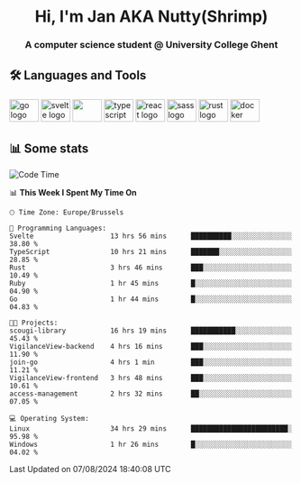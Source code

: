<h1 align="center">Hi, I'm Jan AKA Nutty(Shrimp)</h1>
<h3 align="center">A computer science student @ University College Ghent</h3>

<h2 align="left">🛠️ Languages and Tools</h2>

###

<div align="left">
  <img src="https://cdn.jsdelivr.net/gh/devicons/devicon/icons/go/go-original.svg" height="40" width="52" alt="go logo"  />
  <img src="https://cdn.jsdelivr.net/gh/devicons/devicon@latest/icons/svelte/svelte-original.svg"  height="40" width="52" alt="svelte logo" />
  <img src="https://cdn.jsdelivr.net/gh/devicons/devicon@latest/icons/tailwindcss/tailwindcss-original.svg" height="40" width="52" />
  <img src="https://cdn.jsdelivr.net/gh/devicons/devicon/icons/typescript/typescript-original.svg" height="40" width="52" alt="typescript logo"  />
  <img src="https://cdn.jsdelivr.net/gh/devicons/devicon/icons/react/react-original.svg" height="40" width="52" alt="react logo"  />
  <img src="https://cdn.jsdelivr.net/gh/devicons/devicon/icons/sass/sass-original.svg" height="40" width="52" alt="sass logo"  />
  <img src="https://cdn.jsdelivr.net/gh/devicons/devicon@latest/icons/rust/rust-original.svg" height="40" width="52" alt="rust logo" />
  <img src="https://cdn.jsdelivr.net/gh/devicons/devicon/icons/docker/docker-original.svg" height="40" width="52" alt="docker logo"  />
</div>

<h2>📊 Some stats</h2>

<!--START_SECTION:waka-->
![Code Time](http://img.shields.io/badge/Code%20Time-4%2C816%20hrs%2049%20mins-blue)

📊 **This Week I Spent My Time On** 

```text
🕑︎ Time Zone: Europe/Brussels

💬 Programming Languages: 
Svelte                   13 hrs 56 mins      ██████████░░░░░░░░░░░░░░░   38.80 % 
TypeScript               10 hrs 21 mins      ███████░░░░░░░░░░░░░░░░░░   28.85 % 
Rust                     3 hrs 46 mins       ███░░░░░░░░░░░░░░░░░░░░░░   10.49 % 
Ruby                     1 hr 45 mins        █░░░░░░░░░░░░░░░░░░░░░░░░   04.90 % 
Go                       1 hr 44 mins        █░░░░░░░░░░░░░░░░░░░░░░░░   04.83 % 

🐱‍💻 Projects: 
scougi-library           16 hrs 19 mins      ███████████░░░░░░░░░░░░░░   45.43 % 
VigilanceView-backend    4 hrs 16 mins       ███░░░░░░░░░░░░░░░░░░░░░░   11.90 % 
join-go                  4 hrs 1 min         ███░░░░░░░░░░░░░░░░░░░░░░   11.21 % 
VigilanceView-frontend   3 hrs 48 mins       ███░░░░░░░░░░░░░░░░░░░░░░   10.61 % 
access-management        2 hrs 32 mins       ██░░░░░░░░░░░░░░░░░░░░░░░   07.05 % 

💻 Operating System: 
Linux                    34 hrs 29 mins      ████████████████████████░   95.98 % 
Windows                  1 hr 26 mins        █░░░░░░░░░░░░░░░░░░░░░░░░   04.02 % 
```


 Last Updated on 07/08/2024 18:40:08 UTC
<!--END_SECTION:waka-->
